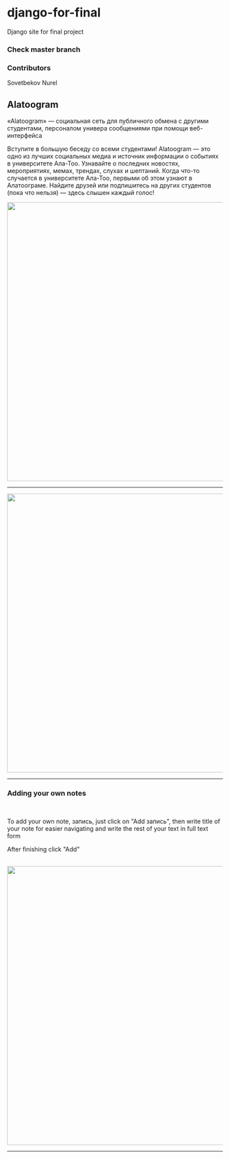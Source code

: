 # django-for-final
Django site for final project

<h3>Check master branch</h3>

<h3>Contributors</h3>
<p>Sovetbekov Nurel</p>

<h2>Alatoogram</h2>
<p>«Alatoogram» — социальная сеть для публичного обмена с другими студентами, персоналом универа сообщениями при помощи веб-интерфейса

Вступите в большую беседу со всеми студентами! Alatoogram — это одно из лучших социальных медиа и источник информации о событиях в университете Ала-Тоо. Узнавайте о последних новостях, мероприятиях, мемах, трендах, слухах и шептаний. Когда что-то случается в университете Ала-Тоо, первыми об этом узнают в Алатоограме. Найдите друзей или подпишитесь на других студентов (пока что нельзя) — здесь слышен каждый голос!</p>

<img src="https://user-images.githubusercontent.com/62104475/102539010-497ce400-40d7-11eb-8b19-b2a9f500d6cd.jpg" width="1000" height="650">
<hr>
<img src="https://user-images.githubusercontent.com/62104475/102539339-be501e00-40d7-11eb-957a-650a17b31d58.jpg" width="1000" height="650">
<hr>
<h3>Adding your own notes</h3>
<br>
<p>To add your own note, запись, just click on "Add запись", then write title of your note for easier navigating and write the rest of your text in full text form</p>
<p>After finishing click "Add"</p>
<br>
<img src="https://user-images.githubusercontent.com/62104475/102601930-04929500-414b-11eb-8c91-5e3dbecbbee5.jpg" width="1000" height="650">
<hr>
